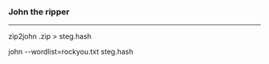 ### John the ripper

---

zip2john <name of zip>.zip > steg.hash
  
john --wordlist=rockyou.txt steg.hash
